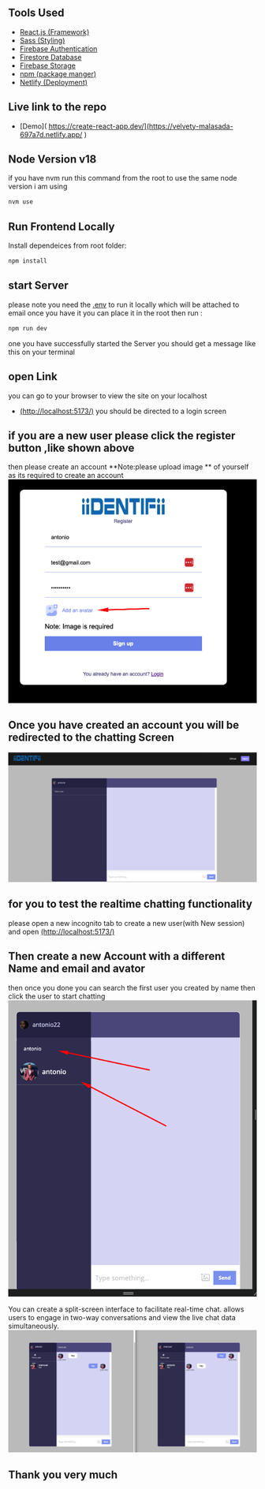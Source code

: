 ## Tools Used 
- [React.js (Framework)](https://create-react-app.dev/)
-  [Sass (Styling)](https://sass-lang.com/)
-  [Firebase Authentication](https://firebase.google.com/docs/auth/web/start)
  -  [Firestore Database](https://firebase.google.com/docs/firestore)
-  [Firebase  Storage](https://firebase.google.com/docs/storage)
-   [npm (package manger)](https://www.npmjs.com/)
-   [Netlify (Deployment)](https://yarnpkg.com/)
  ## Live link to the repo
  - [Demo]( https://create-react-app.dev/](https://velvety-malasada-697a7d.netlify.app/ )
  

## Node Version v18
if you have nvm run this command from the root to use the same node version i am using 
```bash
nvm use 
```

## Run Frontend Locally
Install dependeices from root folder:

```bash
npm install 
```
## start Server 
please note you need the [.env](https://yarnpkg.com/) to run it locally which will be attached to email once you have it you can place it in the root then run : 

```bash
npm run dev
``` 
one you have successfully started the Server you should get a message like this on your terminal 
## open Link
you can go to  your browser to view the site on your localhost
-   [(http://localhost:5173/)](http://localhost:5173/) 
you should be directed to a login screen 

## if you are a new user please click the register button ,like shown above

then please create an account **Note:please upload image ** of yourself as its required to create an account 
 ![alt text](/public/vite-readme/Screenshot%20at%20Nov%2009%2010-25-10.png)
## Once you have created an account you will be redirected to the chatting Screen
  ![alt text](/public//Readme-Images//8.png)
  ## for you to test the realtime chatting functionality 

  please open a new incognito tab to create a new user(with New session) and open [(http://localhost:5173/)](http://localhost:5173/) 
 

  ## Then create a new Account with a different Name and email and avator
  

   then once you done you can search the first user you created by  name  then click the user to start chatting 
   ![alt text](/public//Readme-Images//11.png)

You can create a split-screen interface to facilitate real-time chat.  allows users to engage in two-way conversations and view the live chat data simultaneously.
    ![alt text](/public/vite-readme/realtime.png)
## Thank you very much




 
